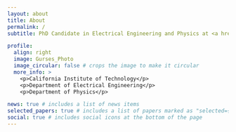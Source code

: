 ```yaml
---
layout: about
title: About
permalink: /
subtitle: PhD Candidate in Electrical Engineering and Physics at <a href='www.caltech.edu'>Caltech<\a>

profile:
  align: right
  image: Gurses_Photo
  image_circular: false # crops the image to make it circular
  more_info: >
    <p>California Institute of Technology</p>
    <p>Department of Electrical Engineering</p>
    <p>Department of Physics</p>

news: true # includes a list of news items
selected_papers: true # includes a list of papers marked as "selected={true}"
social: true # includes social icons at the bottom of the page
---
```



